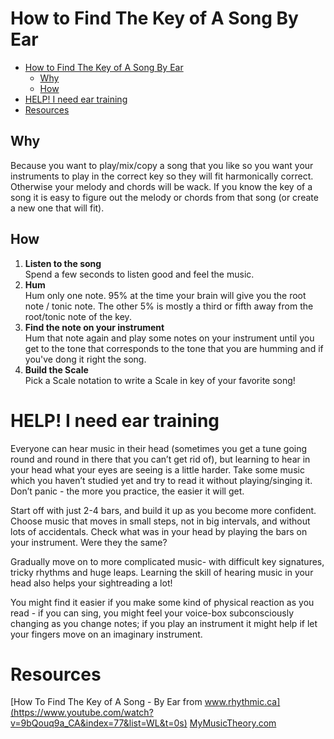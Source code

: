 # How to Find The Key of A Song By Ear

- [How to Find The Key of A Song By Ear](#how-to-find-the-key-of-a-song-by-ear)
    - [Why](#why)
    - [How](#how)
- [HELP! I need ear training](#help-i-need-ear-training)
- [Resources](#resources)

## Why
Because you want to play/mix/copy a song that you like so you want your instruments to play in the correct key so they will fit harmonically correct. Otherwise your melody and chords will be wack.
If you know the key of a song it is easy to figure out the melody or chords from that song (or create a new one that will fit).

## How
1. **Listen to the song**\
   Spend a few seconds to listen good and feel the music.
2. **Hum**\
   Hum only one note. 95% at the time your brain will give you the root note / tonic note. The other 5% is mostly a third or fifth away from the root/tonic note of the key.
3. **Find the note on your instrument**\
   Hum that note again and play some notes on your instrument until you get to the tone that corresponds to the tone that you are humming and if you've dong it right the song.
4. **Build the Scale**\
   Pick a Scale notation to write a Scale in key of your favorite song!

# HELP! I need ear training

Everyone can hear music in their head (sometimes you get a tune going round and round in there that you can’t get rid of), but learning to hear in your head what your eyes are seeing is a little harder. Take some music which you haven’t studied yet and try to read it without playing/singing it. Don’t panic - the more you practice, the easier it will get.

Start off with just 2-4 bars, and build it up as you become more confident. Choose music that moves in small steps, not in big intervals, and without lots of accidentals. Check what was in your head by playing the bars on your instrument. Were they the same?

Gradually move on to more complicated music- with difficult key signatures, tricky rhythms and huge leaps. Learning the skill of hearing music in your head also helps your sightreading a lot!

You might find it easier if you make some kind of physical reaction as you read - if you can sing, you might feel your voice-box subconsciously changing as you change notes; if you play an instrument it might help if let your fingers move on an imaginary instrument.

# Resources

[How To Find The Key of A Song - By Ear from www.rhythmic.ca](https://www.youtube.com/watch?v=9bQouq9a_CA&index=77&list=WL&t=0s)
[MyMusicTheory.com](https://www.mymusictheory.com/for-students/grade-5/58-12-composing-a-melody-general-tips)